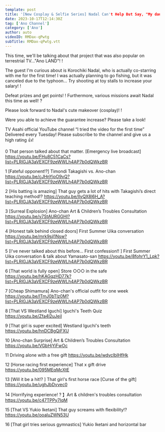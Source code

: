 ```yaml
---
template: post
title: '[New Cosplay & Selfie Series] Nadal Can't Help But Say, "My daughter is On" in the Famous Project "Ano LAND" [Ano Channel #29]'
date: 2023-10-17T12:14:30Z
tag: ['Ano Channel']
category: ['Ano']
author: auto 
videoID: RMDax-qPwtg
subTitle: RMDax-qPwtg.vtt
---
```

This time, we'll be talking about that project that was also popular on terrestrial TV..."Ano LAND"! !

The guest I'm curious about is Korochiki Nadal, who is actually co-starring with me for the first time!
I was actually planning to go fishing, but it was canceled due to the typhoon...
Try shooting at toy stalls to increase your salary! !

Defeat prizes and get points! !
Furthermore, various missions await Nadal this time as well! ?

Please look forward to Nadal's cute makeover (cosplay)! !

Were you able to achieve the guarantee increase?
Please take a look!

TV Asahi official YouTube channel “I tried the video for the first time”
Delivered every Tuesday!
Please subscribe to the channel and give us a high rating 👍!


0 That person talked about that matter. [Emergency live broadcast]
https://youtu.be/FHu8C51CaCs?list=PLRlGJA3aVEXCF9zeWWLh4AP7b0dQWkzBR

1 [Fateful opponent⁉️] Timondi Takagishi vs. Ano-chan
https://youtu.be/cJHnYioO9vQ?list=PLRlGJA3aVEXCF9zeWWLh4AP7b0dQWkzBR

2 [His batting is amazing] That guy gets a lot of hits with Takagishi’s direct teaching method⁉️
https://youtu.be/IlvQX8l6H_A?list=PLRlGJA3aVEXCF9zeWWLh4AP7b0dQWkzBR

3 [Surreal Explosion] Ano-chan Art & Children’s Troubles Consultation
https://youtu.be/v7StAURGGHI?list=PLRlGJA3aVEXCF9zeWWLh4AP7b0dQWkzBR

4 [Honest talk behind closed doors] First Summer Uika conversation
https://youtu.be/mrk9sjl1Nsw?list=PLRlGJA3aVEXCF9zeWWLh4AP7b0dQWkzBR

5 [I've never talked about this before... First confession!! ️] First Summer Uika conversation & talk about Yamasato-san
https://youtu.be/8fohrY1_Lpk?list=PLRlGJA3aVEXCF9zeWWLh4AP7b0dQWkzBR

6 [That world is fully open] Store ○○○ in the safe
https://youtu.be/hKAGqzHD77k?list=PLRlGJA3aVEXCF9zeWWLh4AP7b0dQWkzBR

7 [Cheap Shimamura] Ano-chan's official outfit for one week
https://youtu.be/lTmJ0bTlz0M?list=PLRlGJA3aVEXCF9zeWWLh4AP7b0dQWkzBR

8 [That VS Westland Iguchi] Iguchi's Teeth Quiz
https://youtu.be/Zfa4l2uJeiI

9 [That girl is super excited] Westland Iguchi's teeth
https://youtu.be/hnDCBgQiFXU

10 [Ano-chan Surprise] Art & Children’s Troubles Consultation
https://youtu.be/VGbHjYiFwOc

11 Driving alone with a free gift
https://youtu.be/wdvclbIHfHk

12 [Horse racing first experience] That x gift drive
https://youtu.be/095MEqMcXtE

13 [Will it be a hit!? ️] That girl's first horse race [Curse of the gift]
https://youtu.be/ughJbDvvec0

14 [Horrifying experience! ? 】Art & children's troubles consultation
https://youtu.be/c47TPPy7IqM

15 [That VS Yukio Iketani] That guy screams with flexibility⁉️
https://youtu.be/ooaluZWN53U

16 [That girl tries serious gymnastics] Yukio Iketani and horizontal bar